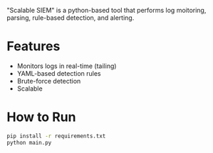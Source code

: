 "Scalable SIEM" is a python-based tool that performs log moitoring, parsing, rule-based detection, and alerting. 

# Features
- Monitors logs in real-time (tailing)
- YAML-based detection rules
- Brute-force detection
- Scalable

# How to Run
```bash
pip install -r requirements.txt
python main.py
